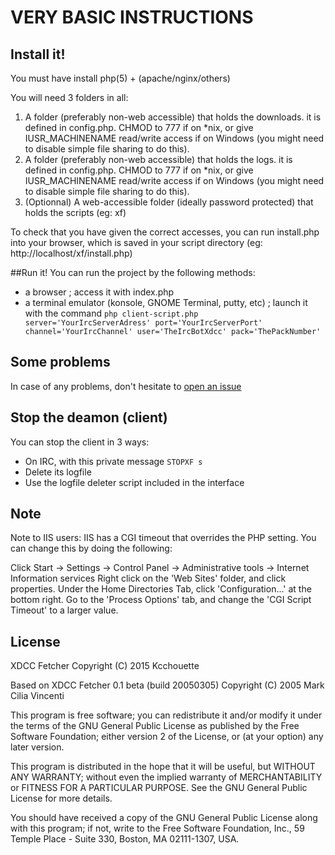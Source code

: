 # VERY BASIC INSTRUCTIONS

## Install it!

You must have install php(5) + (apache/nginx/others)

You will need 3 folders in all:

1. A folder (preferably non-web accessible) that holds the downloads. it is defined in config.php. CHMOD to 777 if on *nix, or give IUSR_MACHINENAME read/write access if on Windows (you might need to disable simple file sharing to do this).
2. A folder (preferably non-web accessible) that holds the logs. it is defined in config.php. CHMOD to 777 if on *nix, or give IUSR_MACHINENAME read/write access if on Windows (you might need to disable simple file sharing to do this).
3. (Optionnal) A web-accessible folder (ideally password protected) that holds the scripts (eg: xf)

To check that you have given the correct accesses, you can run install.php into your browser, which is saved in your script directory (eg: http://localhost/xf/install.php)

##Run it!
You can run the project by the following methods:
* a browser ; access it with index.php
* a terminal emulator (konsole, GNOME Terminal, putty, etc) ; launch it with the command ``php client-script.php server='YourIrcServerAdress' port='YourIrcServerPort' channel='YourIrcChannel' user='TheIrcBotXdcc' pack='ThePackNumber'``

## Some problems

In case of any problems, don't hesitate to [open an issue](https://github.com/Kcchouette/XDCC-fetcher/issues/new)

## Stop the deamon (client)

You can stop the client in 3 ways:
* On IRC, with this private message ``STOPXF s``
* Delete its logfile
* Use the logfile deleter script included in the interface

## Note

Note to IIS users:
IIS has a CGI timeout that overrides the PHP setting. You can change this by doing the following:

Click Start -> Settings -> Control Panel -> Administrative tools -> Internet Information services
Right click on the 'Web Sites' folder, and click properties.
Under the Home Directories Tab, click 'Configuration...' at the bottom right.
Go to the 'Process Options' tab, and change the 'CGI Script Timeout' to a larger value.

## License

XDCC Fetcher
Copyright (C) 2015 Kcchouette

Based on XDCC Fetcher 0.1 beta (build 20050305)
Copyright (C) 2005  Mark Cilia Vincenti

This program is free software; you can redistribute it and/or
modify it under the terms of the GNU General Public License
as published by the Free Software Foundation; either version 2
of the License, or (at your option) any later version.

This program is distributed in the hope that it will be useful,
but WITHOUT ANY WARRANTY; without even the implied warranty of
MERCHANTABILITY or FITNESS FOR A PARTICULAR PURPOSE.  See the
GNU General Public License for more details.

You should have received a copy of the GNU General Public License
along with this program; if not, write to the Free Software
Foundation, Inc., 59 Temple Place - Suite 330, Boston, MA  02111-1307, USA.
